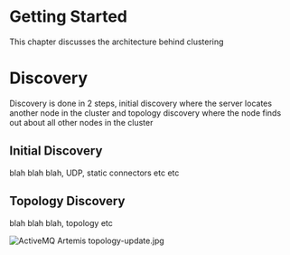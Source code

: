 Getting Started
===============

This chapter discusses the architecture behind clustering

Discovery
=========

Discovery is done in 2 steps, initial discovery where the server locates
another node in the cluster and topology discovery where the node finds
out about all other nodes in the cluster

Initial Discovery
-----------------

blah blah blah, UDP, static connectors etc etc

Topology Discovery
------------------

blah blah blah, topology etc

![ActiveMQ Artemis topology-update.jpg](images/topology-update.jpg)
